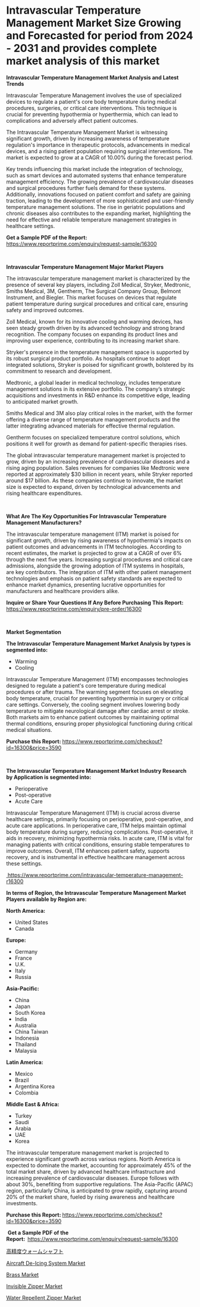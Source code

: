 <p><h1>Intravascular Temperature Management Market Size Growing and Forecasted for period from 2024 - 2031 and provides complete market analysis of this market</h1></p><p><strong>Intravascular Temperature Management Market Analysis and Latest Trends</strong></p>
<p><p>Intravascular Temperature Management involves the use of specialized devices to regulate a patient's core body temperature during medical procedures, surgeries, or critical care interventions. This technique is crucial for preventing hypothermia or hyperthermia, which can lead to complications and adversely affect patient outcomes. </p><p>The Intravascular Temperature Management Market is witnessing significant growth, driven by increasing awareness of temperature regulation's importance in therapeutic protocols, advancements in medical devices, and a rising patient population requiring surgical interventions. The market is expected to grow at a CAGR of 10.00% during the forecast period. </p><p>Key trends influencing this market include the integration of technology, such as smart devices and automated systems that enhance temperature management efficiency. The growing prevalence of cardiovascular diseases and surgical procedures further fuels demand for these systems. Additionally, innovations focused on patient comfort and safety are gaining traction, leading to the development of more sophisticated and user-friendly temperature management solutions. The rise in geriatric populations and chronic diseases also contributes to the expanding market, highlighting the need for effective and reliable temperature management strategies in healthcare settings.</p></p>
<p><strong>Get a Sample PDF of the Report:&nbsp;</strong> <a href="https://www.reportprime.com/enquiry/request-sample/16300">https://www.reportprime.com/enquiry/request-sample/16300</a></p>
<p>&nbsp;</p>
<p><strong>Intravascular Temperature Management Major Market Players</strong></p>
<p><p>The intravascular temperature management market is characterized by the presence of several key players, including Zoll Medical, Stryker, Medtronic, Smiths Medical, 3M, Gentherm, The Surgical Company Group, Belmont Instrument, and Biegler. This market focuses on devices that regulate patient temperature during surgical procedures and critical care, ensuring safety and improved outcomes.</p><p>Zoll Medical, known for its innovative cooling and warming devices, has seen steady growth driven by its advanced technology and strong brand recognition. The company focuses on expanding its product lines and improving user experience, contributing to its increasing market share.</p><p>Stryker's presence in the temperature management space is supported by its robust surgical product portfolio. As hospitals continue to adopt integrated solutions, Stryker is poised for significant growth, bolstered by its commitment to research and development.</p><p>Medtronic, a global leader in medical technology, includes temperature management solutions in its extensive portfolio. The company’s strategic acquisitions and investments in R&D enhance its competitive edge, leading to anticipated market growth.</p><p>Smiths Medical and 3M also play critical roles in the market, with the former offering a diverse range of temperature management products and the latter integrating advanced materials for effective thermal regulation.</p><p>Gentherm focuses on specialized temperature control solutions, which positions it well for growth as demand for patient-specific therapies rises.</p><p>The global intravascular temperature management market is projected to grow, driven by an increasing prevalence of cardiovascular diseases and a rising aging population. Sales revenues for companies like Medtronic were reported at approximately $30 billion in recent years, while Stryker reported around $17 billion. As these companies continue to innovate, the market size is expected to expand, driven by technological advancements and rising healthcare expenditures.</p></p>
<p>&nbsp;</p>
<p><strong>What Are The Key Opportunities For Intravascular Temperature Management Manufacturers?</strong></p>
<p><p>The intravascular temperature management (ITM) market is poised for significant growth, driven by rising awareness of hypothermia's impacts on patient outcomes and advancements in ITM technologies. According to recent estimates, the market is projected to grow at a CAGR of over 6% through the next five years. Increasing surgical procedures and critical care admissions, alongside the growing adoption of ITM systems in hospitals, are key contributors. The integration of ITM with other patient management technologies and emphasis on patient safety standards are expected to enhance market dynamics, presenting lucrative opportunities for manufacturers and healthcare providers alike.</p></p>
<p><strong>Inquire or Share Your Questions If Any Before Purchasing This Report:</strong> <a href="https://www.reportprime.com/enquiry/pre-order/16300">https://www.reportprime.com/enquiry/pre-order/16300</a></p>
<p>&nbsp;</p>
<p><strong>Market Segmentation</strong></p>
<p><strong>The Intravascular Temperature Management Market Analysis by types is segmented into:</strong></p>
<p><ul><li>Warming</li><li>Cooling</li></ul></p>
<p><p>Intravascular Temperature Management (ITM) encompasses technologies designed to regulate a patient's core temperature during medical procedures or after trauma. The warming segment focuses on elevating body temperature, crucial for preventing hypothermia in surgery or critical care settings. Conversely, the cooling segment involves lowering body temperature to mitigate neurological damage after cardiac arrest or stroke. Both markets aim to enhance patient outcomes by maintaining optimal thermal conditions, ensuring proper physiological functioning during critical medical situations.</p></p>
<p><strong>Purchase this Report:&nbsp;</strong><a href="https://www.reportprime.com/checkout?id=16300&price=3590">https://www.reportprime.com/checkout?id=16300&price=3590</a></p>
<p>&nbsp;</p>
<p><strong>The Intravascular Temperature Management Market Industry Research by Application is segmented into:</strong></p>
<p><ul><li>Perioperative</li><li>Post-operative</li><li>Acute Care</li></ul></p>
<p><p>Intravascular Temperature Management (ITM) is crucial across diverse healthcare settings, primarily focusing on perioperative, post-operative, and acute care applications. In perioperative care, ITM helps maintain optimal body temperature during surgery, reducing complications. Post-operative, it aids in recovery, minimizing hypothermia risks. In acute care, ITM is vital for managing patients with critical conditions, ensuring stable temperatures to improve outcomes. Overall, ITM enhances patient safety, supports recovery, and is instrumental in effective healthcare management across these settings.</p></p>
<p><a href="https://www.reportprime.com/intravascular-temperature-management-r16300">&nbsp;https://www.reportprime.com/intravascular-temperature-management-r16300</a></p>
<p><strong>In terms of Region, the Intravascular Temperature Management Market Players available by Region are:</strong></p>
<p>
    <p> <strong> North America: </strong>
        <ul>
            <li>United States</li>
            <li>Canada</li>
        </ul>
        </p> 
    <p> <strong> Europe: </strong>
        <ul>
            <li>Germany</li>
            <li>France</li>
            <li>U.K.</li>
            <li>Italy</li>
            <li>Russia</li>
        </ul>
        </p> 
    <p> <strong> Asia-Pacific: </strong>
        <ul>
            <li>China</li>
            <li>Japan</li>
            <li>South Korea</li>
            <li>India</li>
            <li>Australia</li>
            <li>China Taiwan</li>
            <li>Indonesia</li>
            <li>Thailand</li>
            <li>Malaysia</li>
        </ul>
        </p> 
    <p> <strong> Latin America: </strong>
        <ul>
            <li>Mexico</li>
            <li>Brazil</li>
            <li>Argentina Korea</li>
            <li>Colombia</li>
        </ul>
        </p> 
    <p> <strong> Middle East & Africa: </strong>
        <ul>
            <li>Turkey</li>
            <li>Saudi</li>
            <li>Arabia</li>
            <li>UAE</li>
            <li>Korea</li>
        </ul>
    </p>
    </p>
<p><p>The intravascular temperature management market is projected to experience significant growth across various regions. North America is expected to dominate the market, accounting for approximately 45% of the total market share, driven by advanced healthcare infrastructure and increasing prevalence of cardiovascular diseases. Europe follows with about 30%, benefiting from supportive regulations. The Asia-Pacific (APAC) region, particularly China, is anticipated to grow rapidly, capturing around 20% of the market share, fueled by rising awareness and healthcare investments.</p></p>
<p><strong>Purchase this Report: </strong><a href="https://www.reportprime.com/checkout?id=16300&price=3590">https://www.reportprime.com/checkout?id=16300&price=3590</a></p>
<p>&nbsp;<strong>Get a Sample PDF of the Report:&nbsp;&nbsp;</strong><a href="https://www.reportprime.com/enquiry/request-sample/16300">https://www.reportprime.com/enquiry/request-sample/16300</a></p>
<p><strong></strong></p>
<p><p><a href="https://medium.com/@henriettemills1/high-precision-worm-shaft-market-%E3%81%AF-%E3%82%B3%E3%82%B9%E3%83%88%E7%AE%A1%E7%90%86%E3%81%A8%E5%8A%B9%E7%8E%87%E5%90%91%E4%B8%8A%E3%82%92%E5%84%AA%E5%85%88%E3%81%97%E3%81%BE%E3%81%99-%E3%81%95%E3%82%89%E3%81%AB-%E5%A0%B1%E5%91%8A%E6%9B%B8%E3%81%AF%E5%B8%82%E5%A0%B4%E3%81%AE%E9%9C%80%E8%A6%81%E9%9D%A2%E3%81%A8%E4%BE%9B%E7%B5%A6%E9%9D%A2%E3%81%AE%E4%B8%A1%E6%96%B9%E3%82%92%E3%82%AB%E3%83%90%E3%83%BC%E3%81%97%E3%81%A6%E3%81%84%E3%81%BE%E3%81%99-high-7b17c0324042">高精度ウォームシャフト</a></p><p><a href="https://issuu.com/reportprime-2/docs/aircraft-de-icing-system-market-siz_e2421a320172e3">Aircraft De-Icing System Market</a></p><p><a href="https://www.linkedin.com/pulse/global-brass-market-focus-product-type-wiresbrass-rodsbrass-jq95e?trackingId=9c3xQisyR%2BOk0CUtUmpkEw%3D%3D">Brass Market</a></p><p><a href="https://medium.com/@lawandasudgd/the-global-market-overview-of-the-invisible-zipper-market-provides-a-unique-perspective-on-the-af356b37528f">Invisible Zipper Market</a></p><p><a href="https://medium.com/@lawandasudgd/comprehensive-analysis-of-the-global-water-repellent-zipper-market-growth-trends-market-a27c35934914">Water Repellent Zipper Market</a></p></p>